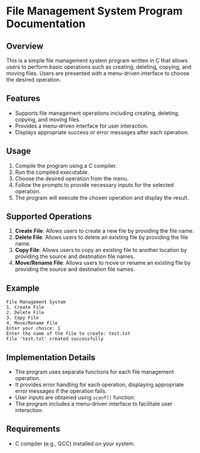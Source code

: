 
# File Management System Program Documentation

## Overview

This is a simple file management system program written in C that allows users to perform basic operations such as creating, deleting, copying, and moving files. Users are presented with a menu-driven interface to choose the desired operation.

## Features

- Supports file management operations including creating, deleting, copying, and moving files.
- Provides a menu-driven interface for user interaction.
- Displays appropriate success or error messages after each operation.

## Usage

1. Compile the program using a C compiler.
2. Run the compiled executable.
3. Choose the desired operation from the menu.
4. Follow the prompts to provide necessary inputs for the selected operation.
5. The program will execute the chosen operation and display the result.

## Supported Operations

1. **Create File**: Allows users to create a new file by providing the file name.
2. **Delete File**: Allows users to delete an existing file by providing the file name.
3. **Copy File**: Allows users to copy an existing file to another location by providing the source and destination file names.
4. **Move/Rename File**: Allows users to move or rename an existing file by providing the source and destination file names.

## Example

```
File Management System
1. Create File
2. Delete File
3. Copy File
4. Move/Rename File
Enter your choice: 1
Enter the name of the file to create: test.txt
File 'test.txt' created successfully
```

## Implementation Details

- The program uses separate functions for each file management operation.
- It provides error handling for each operation, displaying appropriate error messages if the operation fails.
- User inputs are obtained using `scanf()` function.
- The program includes a menu-driven interface to facilitate user interaction.

## Requirements

- C compiler (e.g., GCC) installed on your system.


